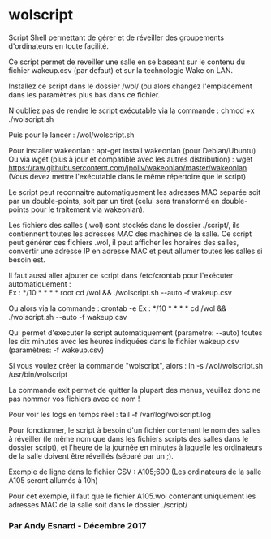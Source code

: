 # wolscript
Script Shell permettant de gérer et de réveiller des groupements d'ordinateurs en toute facilité. 

Ce script permet de reveiller une salle en se baseant sur le contenu du fichier wakeup.csv (par defaut) et sur la technologie Wake on LAN.

Installez ce script dans le dossier /wol/ (ou alors changez l'emplacement dans les paramètres plus bas dans ce fichier.

N'oubliez pas de rendre le script exécutable via la commande :
    chmod +x ./wolscript.sh

Puis pour le lancer :
    /wol/wolscript.sh

Pour installer wakeonlan :
    apt-get install wakeonlan (pour Debian/Ubuntu)
Ou via wget (plus à jour et compatible avec les autres distribution) :
    wget https://raw.githubusercontent.com/jpoliv/wakeonlan/master/wakeonlan
(Vous devez mettre l'exécutable dans le même répertoire que le script)

Le script peut reconnaitre automatiquement les adresses MAC separée soit par un double-points, soit par un tiret (celui sera transformé en double-points pour le traitement via wakeonlan).

Les fichiers des salles (.wol) sont stockés dans le dossier ./script/, ils contiennent toutes les adresses MAC des machines de la salle.
Ce script peut générer ces fichiers .wol, il peut afficher les horaires des salles, convertir une adresse IP en adresse MAC et peut allumer toutes les salles si besoin est.

Il faut aussi aller ajouter ce script dans /etc/crontab pour l'exécuter automatiquement :                                               
 Ex : */10 *  * * *   root cd /wol && ./wolscript.sh --auto -f wakeup.csv

Ou alors via la commande : crontab -e
 Ex : */10 *  * * *   cd /wol && ./wolscript.sh --auto -f wakeup.csv
 
Qui permet d'executer le script automatiquement (parametre: --auto)
toutes les dix minutes avec les heures indiquées dans le fichier
wakeup.csv (paramètres: -f wakeup.csv)

Si vous voulez créer la commande "wolscript", alors :
    ln -s /wol/wolscript.sh /usr/bin/wolscript

La commande exit permet de quitter la plupart des menus, veuillez donc ne pas nommer vos fichiers avec ce nom !

Pour voir les logs en temps réel :
    tail -f /var/log/wolscript.log

Pour fonctionner, le script à besoin d'un fichier contenant le nom des salles à réveiller (le même nom que dans les fichiers scripts des salles dans le dossier script), et l'heure de la journée en minutes à laquelle les ordinateurs de la salle doivent être réveillés (séparé par un ;).

Exemple de ligne dans le fichier CSV :
    A105;600       (Les ordinateurs de la salle A105 seront allumés à 10h)

Pour cet exemple, il faut que le fichier A105.wol contenant uniquement les adresses MAC de la salle soit dans le dossier ./script/       

### Par Andy Esnard - Décembre 2017
